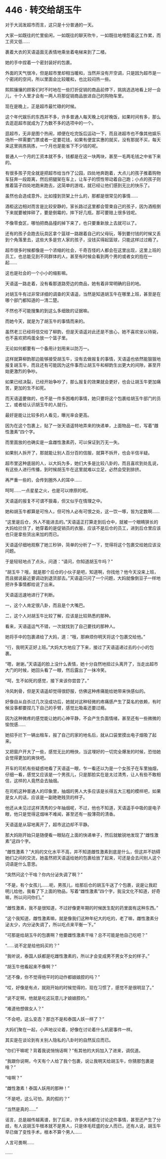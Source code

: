 <link rel="stylesheet" href="../styles/text.css"/>
<h1>446 · 转交给胡玉牛</h1>

对于大润发超市而言，这只是十分普通的一天。

大家一如既往的忙里偷闲，一如既往的聊天吹牛，一如既往地埋怨着这工作累，而工资又低……

裹着大衣的天语遥面无表情地乘坐着电梯来到了二楼。

她的手中捏着一个密封装好的包裹。

外面的天气很冷，但是超市里却相当暖和，当然并没有开空调，只是因为超市是一个密闭的空间，所以里面会比较暖和，也比较闷热一些。

熙熙攘攘的顾客们时不时地在一些打折促销的商品前停下，挑挑选选地看上好一会儿，十个人里才会有一两人将那促销商品放进自己的购物车里。

现在是晚上，正是超市最忙碌的时候。

这个年代娱乐的东西并不多，许多普通人每天晚上吃好晚饭，如果时间有多，那么去逛逛超市就成为了为数不多的选项中的一个。

逛超市，无非是图个热闹，顺便在吃完饭后运动一下，而且进超市也不像其他娱乐场所一样需要门票或者一定要花钱，如果有便宜实惠的就买，没有那就不买，每天来这里挑拣挑拣，一个月也是能省下不少钱的呢。

普通人一个月的工资本就不多，钱都是在这一块两块，甚至一毛两毛钱之中省下来的。

有很多孩子完全就是把超市给当作了公园，四处地奔跑着，大点儿的孩子推着购物车狂奔一段距离，然后把腿架在车上，让车子的惯性带动着自己跑；小点的孩子则推着篮子四处地跑来跑去，这简单的游戏，就已经让他们感到无比的快乐了。

虽然也会造成意外，比如撞到货架上什么的，那都是很常见的事情……

酒柜这边相对而言是比较安静的，家长路过这里都会管束自己的孩子，因为酒瓶倒下来就要被摔碎了，要是倒霉的，摔下好几瓶，那可要赔上很多钱呢。

不像零食区，哪怕把商品撞的掉下来了，也只要重新放上去就可以了。

还有的孩子会跑去玩具区拿个篮球一路跟着自己的父母玩，等到要付钱的时候又丢到个角落里去，这些大多是穷人家的孩子，没钱买得起篮球，只能这样过过瘾了。

超市很多时候都像是一个浓缩的社会，千奇百怪的人都会在这里出现，这里上班的员工，也总能见到不同群体的人，甚至有时候会看到两个男的或者女的抱在一起……

这也是社会的一个小小的缩影嘛。

天语遥一路走着，没有看那道路旁边的商品，她有着非常明确的目的地。

对胡玉牛有过非常详细的调查的天语遥，当然是知道胡玉牛在哪里上班，甚至是在哪个部门都知道的一清二楚。

不然也不可能搜集的到这么多细致的证据嘛。

而她今天，就是为了胡玉牛的事情而来的。

虽然老三已经将信交给了柳韵，但是天语遥对此还是不放心，她不喜欢坐以待毙，也不喜欢把鸡蛋全放一个篮子里。

无论如何都要有一个备用计划用来以防万一。

这样就算柳韵那边能够接受胡玉牛，没有去做报复的事情，天语遥也依然能狠狠地报复胡玉牛，而且还有可能因为这件事而让胡玉牛和柳韵生出更大的间隙，甚至开始更激烈的争吵。

如果已经决裂，已经开始争吵了，那么报复的效果就会更好，也会让胡玉牛更加痛苦，更加的生不如死。

而天语遥要做的，也不是一件多困难的事情，她只要将这个包裹给胡玉牛部门的员工，或者给认识胡玉牛的人就行。

最好是能让比较多的人看见，曝光率会更高。

因为在这个包裹上，贴了一张天语遥特地弄来的快递单，上面物品一栏，写着“雌性激素”四个字。

而里面放的也确实是一盒雌性激素药，可以保证到万无一失。

如果别人拆开了，那就能让别人百分百的信服，就算不拆开，也会半信半疑。

超市里这种底层的人，以大妈为多，她们大多是比较八卦的，而且喜欢到处乱说，有这些人进行传播，到时候胡玉牛在这里就难以立足，必然会受到排挤。

再严重一些的，会传到圈外人的耳中……

呵呵……一点星星之火，也是可以燎原的呢。

天语遥的报复不可谓不狠毒，但又似乎在情理之中。

她和胡玉牛都算是可怜人，但可怜人必有可恨之处，这一饮一啄，皆为定数啊……

“这里是后仓，外人不能进去的。”天语遥正打算走到后仓中，就被一个眼睛狭长的大妈给拦住了，她穿着的是促销员的衣服，应该不是后仓的员工，进到后仓里应该也只是拿些货出来加的而已。

天语遥仔细地观察了她三秒钟，简单的分析了一下，觉得将这个包裹交给她应该没问题。

于是轻轻地点了点头，问道：“请问，你知道胡玉牛吗？”

“胡玉牛？哦，就是那个后仓的小伙子是吧，知道啊，你找他？他今天没来上班，而且据说最近要调动到退货部去。”天语遥只问了一个问题，大妈就像倒豆子一样地把许多事情都给说了出来。

天语遥迅速地进行了判断。

一，这个人肯定很八卦，而且是个大嘴巴。

二，这个人对胡玉牛比较了解，应该是比较熟悉的那种。

看来，天语遥运气不错，一次就找到了自己要找的那种人。

她将手中的包裹递给了大妈，道：“哦，那麻烦你明天将这个包裹交给他。”

“行，我明天正好上班。”大妈大方地应了下来，接过了天语遥递过去的小小的包裹。

“嗯，谢谢。”天语遥的脸上没什么表情，她十分自然地扭过头离开了，当走出超市大门的时候，她回头看了一眼，然后露出了一抹冷笑。

“呵，生不如死的感觉，接下来该你尝尝了。”

冷风刺骨，但是天语遥却觉得很舒服，仿佛这种疼痛能给她带来快感似的。

好像自从自杀过几次没成功后，她就对这种轻微的疼痛感产生了莫名的依赖，有时候没事都要捏几下自己的手臂，感觉比吸毒还要过瘾。

因为这种微疼的感觉能让她的心神平静，不会产生负面情绪，甚至还有一些微微的愉悦感……

她招手拦下一辆出租车，报了自己的家的地名后，就从口袋里摸出电子烟吸了起来。

又把窗户开大了一些，感觉无比的畅快，当这埋好的一切完全爆发的时候，恐怕她会觉得更加的爽快吧。

开车的司机有些疑惑地看了天语遥一眼，乍一看还以为是一个女孩子在车里抽烟，仔细一看，感觉又应该是一个男孩儿，只是那脸实在是太过清秀，让人有些不敢相信，这样的人竟然会去抽烟。

在司机这种普通人的印象里，抽烟的男人大多应该是长得五大三粗的模样吧，如果是女人的话，应该是一副艳艳贱货的样子。

他还从未见过这样清秀的少年抽烟呢，不过，他也不知道，天语遥手中吸的是电子眼，他只是觉得这烟味不难闻，甚至还有一股薄荷的清香。

天语遥是从容地离开了，超市这边却不平静。

那大妈刚开始只是随便看一眼贴在上面的快递单子，然后就敏锐地发现了“雌性激素”这四个字。

“雌性激素？”大妈的文化水平不高，并不知道雌性激素到底是什么，但这并不妨碍她们之间的交流，她虽然把天语遥给她的包裹给放了起来，可还是会去问别人这个词语是什么意思。

“突然问这个干啥？你内分泌失调了啊？”

“不是，有个女孩儿……呃，男孩儿，给那后仓的胡玉牛送了个包裹，说是让我赶明儿给他，我看了下上面的物品，写着“雌性激素”四个字，我没文化不知道，好奇嘛，所以问问你们。”

“雌性激素，我不是很知道，不过好像更年期的时候医生配的药里面有这种东西。”

“这个我知道，雌性激素嘛，就是像我们这种年纪大的吃的，老了嘛，雌性激素分泌太少，内分泌失调了，所以吃点来平衡一下。”

“可那是给胡玉牛的包裹啊？他要雌性激素干啥？总不可能是他自己吃吧？”

“……说不定是给他妈买的？”

“我听说，泰国人妖都是吃雌性激素的，所以才会变成男不男女不女的样子。”

“胡玉牛他看起来不像啊？”

“还不像，你不觉得他平时的动作都娘娘腔的吗？”

“哎，好像是有点，就刚开始的时候觉得的，现在习惯了，感觉不是很明显了。”

“说不定啊，他就是吃这玩意儿才娘娘腔的。”

“难道他想做女人？”

“不会吧，这么变态？那岂不是和泰国人妖一样了？”

大妈们聚在一起，小声地议论着，好像在讨论着什么机密事件一样。

其实是在谈论到有关别人隐私的八卦时的自然反应而已。

“你们干嘛呢？背着我说悄悄话啊？”有其他的大妈加入了进来，调侃道。

“我跟你说啊，今天有个人给了我个包裹，说让我明天给胡玉牛，你猜那包裹是啥？”

“啥啊？”

“雌性激素！泰国人妖用的那种！”

“不是吧，这么可怕，真的假的？”

“当然是真的……”

谣言，总是越传越离谱，到了后来，许多大妈都在讨论这件事情，甚至还产生了分歧，有人说胡玉牛根本就不是男人，只是体毛旺盛的女人而已，还有人说，胡玉牛早已做了变性手术，根本不算个男人……

人言可畏啊……

……
